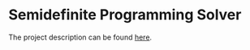 # Semidefinite Programming Solver

The project description can be found [here](http://www.di.ens.fr/~aspremon/PDF/ENS/SDP-ProjectM1.pdf).
